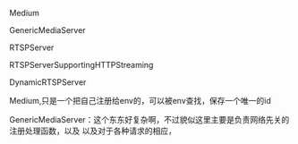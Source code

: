 Medium

GenericMediaServer

RTSPServer

RTSPServerSupportingHTTPStreaming

DynamicRTSPServer

Medium,只是一个把自己注册给env的，可以被env查找，保存一个唯一的id

GenericMediaServer：这个东东好复杂啊，不过貌似这里主要是负责网络先关的注册处理函数，以及
以及对于各种请求的相应，